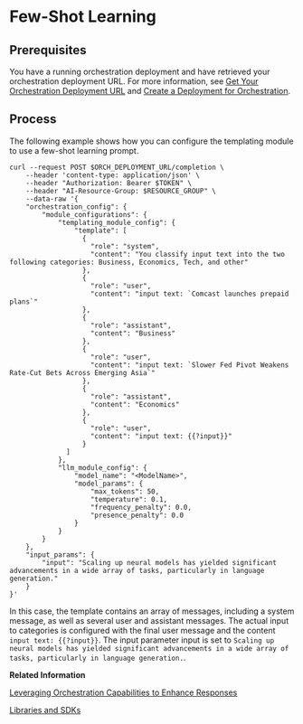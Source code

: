 <!-- loio4fe47b13f9864878aed50bf9d4ef00e1 -->

# Few-Shot Learning



<a name="loio4fe47b13f9864878aed50bf9d4ef00e1__section_vr2_rpj_12c"/>

## Prerequisites

You have a running orchestration deployment and have retrieved your orchestration deployment URL. For more information, see [Get Your Orchestration Deployment URL](get-your-orchestration-deployment-url-ec7c703.md) and [Create a Deployment for Orchestration](create-a-deployment-for-orchestration-4387aa7.md).



<a name="loio4fe47b13f9864878aed50bf9d4ef00e1__section_kdz_tqj_12c"/>

## Process

The following example shows how you can configure the templating module to use a few-shot learning prompt.

```
curl --request POST $ORCH_DEPLOYMENT_URL/completion \
    --header 'content-type: application/json' \
    --header "Authorization: Bearer $TOKEN" \
    --header "AI-Resource-Group: $RESOURCE_GROUP" \
    --data-raw '{
    "orchestration_config": {
        "module_configurations": {
            "templating_module_config": {
                "template": [
                  {
                    "role": "system",
                    "content": "You classify input text into the two following categories: Business, Economics, Tech, and other"
                  },
                  {
                    "role": "user",
                    "content": "input text: `Comcast launches prepaid plans`"
                  },
                  {
                    "role": "assistant",
                    "content": "Business"
                  },
                  {
                    "role": "user",
                    "content": "input text: `Slower Fed Pivot Weakens Rate-Cut Bets Across Emerging Asia`"
                  },
                  {
                    "role": "assistant",
                    "content": "Economics"
                  },
                  {
                    "role": "user",
                    "content": "input text: {{?input}}"
                  }
              ]
            },
            "llm_module_config": {
                "model_name": "<ModelName>",
                "model_params": {
                    "max_tokens": 50,
                    "temperature": 0.1,
                    "frequency_penalty": 0.0,
                    "presence_penalty": 0.0
                }
            }
        }
    },
    "input_params": {
        "input": "Scaling up neural models has yielded significant advancements in a wide array of tasks, particularly in language generation."
    }
}'
```

In this case, the template contains an array of messages, including a system message, as well as several user and assistant messages. The actual input to categories is configured with the final user message and the content `input text: {{?input}}`. The input parameter input is set to `Scaling up neural models has yielded significant advancements in a wide array of tasks, particularly in language generation.`.

**Related Information**  


[Leveraging Orchestration Capabilities to Enhance Responses](https://developers.sap.com/tutorials/ai-core-orchestration-consumption-opt.html)

[Libraries and SDKs](libraries-and-sdks-499309d.md "Explore additional SDKs and libraries that you can use with SAP AI Core.")

